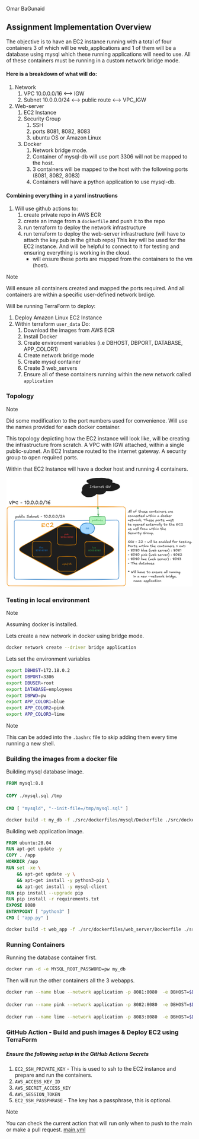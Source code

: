 Omar BaGunaid
## Assignment Implementation Overview
The objective is to have an EC2 instance running with a total of four containers 3 of which will be web_applications and 1 of them will be a database using mysql which these running applications will need to use. All of these containers must be running in a custom network bridge mode.
#### Here is a breakdown of what will do:
1. Network
	1. VPC 10.0.0.0/16 <--> IGW
	2. Subnet 10.0.0.0/24 <--> public route <--> VPC_IGW
2. Web-server
	1. EC2 Instance
	2. Security Group
		1. SSH
		2. ports 8081, 8082, 8083
		3. ubuntu OS or Amazon Linux
	3. Docker
		1. Network bridge mode.
		2. Container of mysql-db will use port 3306 will not be mapped to the host.
		3. 3 containers will be mapped to the host with the following ports (8081, 8082, 8083)
		4. Containers will have a python application to use mysql-db.

#### Combining everything in a yaml instructions
1. Will use github actions to:
	1. create private repo in AWS ECR
	2. create an image from a `dockerfile` and push it to the repo
	3. run terraform to deploy the network infrastructure
	4. run terraform to deploy the web-server infrastructure (will have to attach the key.pub in the github repo) This key will be used for the EC2 instance. And will be helpful to connect to it for testing and ensuring everything is working in the cloud.
		-  will ensure these ports are mapped from the containers to the vm (host).

>[!NOTE]
>Will ensure all containers created and mapped the ports required. And all containers are within a specific user-defined network brdige.

Will be running TerraForm to deploy:
1. Deploy Amazon Linux EC2 Instance
2. Within terraform `user_data` Do:
	1. Download the images from AWS ECR
	2. Install Docker
	3. Create environment variables (i.e DBHOST, DBPORT, DATABASE, APP_COLOR1)
	4. Create network bridge mode
	5. Create mysql container
	6. Create 3 web_servers
	7. Ensure all of these containers running within the new network called `application`
### Topology

>[!NOTE]
>Did some modification to the port numbers used for convenience. Will use the names provided for each docker container.

This topology depicting how the EC2 instance will look like, will be creating the infrastructure from scratch. A VPC with IGW attached, within a single public-subnet. An EC2 Instance routed to the internet gateway. A security group to open required ports.

Within that EC2 Instance will have a docker host and running 4 containers.

![](./screenshots/Pasted%20image%2020250130153001.png)
### Testing in local environment

>[!NOTE]
>Assuming docker is installed.

Lets create a new network in docker using bridge mode.

```bash
docker network create --driver bridge application
```

Lets set the environment variables

```bash
export DBHOST=172.18.0.2
export DBPORT=3306
export DBUSER=root
export DATABASE=employees
export DBPWD=pw
export APP_COLOR1=blue
export APP_COLOR2=pink
export APP_COLOR3=lime
```

>[!NOTE]
>This can be added into the `.bashrc` file to skip adding them every time running a new shell.
### Building the images from a docker file

Building mysql database image.

```dockerfile
FROM mysql:8.0

COPY ./mysql.sql /tmp

CMD [ "mysqld", "--init-file=/tmp/mysql.sql" ]
```

```bash
docker build -t my_db -f ./src/dockerfiles/mysql/Dockerfile ./src/dockerfiles/mysql/
```

Building web application image.

```dockerfile
FROM ubuntu:20.04
RUN apt-get update -y
COPY . /app
WORKDIR /app
RUN set -xe \
    && apt-get update -y \
    && apt-get install -y python3-pip \
    && apt-get install -y mysql-client 
RUN pip install --upgrade pip
RUN pip install -r requirements.txt
EXPOSE 8080
ENTRYPOINT [ "python3" ]
CMD [ "app.py" ]
```

```bash
docker build -t web_app -f ./src/dockerfiles/web_server/Dockerfile ./src/dockerfiles/web_server/
```
### Running Containers

Running the database container first.

```bash
docker run -d -e MYSQL_ROOT_PASSWORD=pw my_db
```

Then will run the other containers all the 3 webapps.

```bash
docker run --name blue --network application -p 8081:8080  -e DBHOST=$DBHOST -e DBPORT=$DBPORT -e  DBUSER=$DBUSER -e DBPWD=$DBPWD -e APP_COLOR=$APP_COLOR1 -e DATABASE=$DATABASE my_app

docker run --name pink --network application -p 8082:8080  -e DBHOST=$DBHOST -e DBPORT=$DBPORT -e  DBUSER=$DBUSER -e DBPWD=$DBPWD -e APP_COLOR=$APP_COLOR2 -e DATABASE=$DATABASE my_app

docker run --name lime --network application -p 8083:8080  -e DBHOST=$DBHOST -e DBPORT=$DBPORT -e  DBUSER=$DBUSER -e DBPWD=$DBPWD -e APP_COLOR=$APP_COLOR3 -e DATABASE=$DATABASE my_app
```

### GitHub Action - Build and push images & Deploy EC2 using TerraForm

##### Ensure the following setup in the GitHub Actions Secrets
1. `EC2_SSH_PRIVATE_KEY` - This is used to ssh to the EC2 instance and prepare and run the containers.
2. `AWS_ACCESS_KEY_ID`
3. `AWS_SECRET_ACCESS_KEY`
4. `AWS_SESSION_TOKEN`
5. `EC2_SSH_PASSPHRASE` - The key has a passphrase, this is optional.

>[!NOTE]
>You can check the current action that will run only when to push to the main or make a pull request. [main.yml](https://github.com/omar0ali/portable-cloud-assignment1/blob/feat/action/.github/workflows/main.yml)

